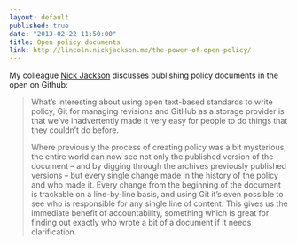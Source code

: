 ```yaml
---
layout: default
published: true
date: "2013-02-22 11:50:00"
title: Open policy documents
link: http://lincoln.nickjackson.me/the-power-of-open-policy/
---
```


My colleague [Nick Jackson](https://twitter.com/jacksonj04) discusses publishing policy documents in the open on Github:

> What’s interesting about using open text-based standards to write policy, Git for managing revisions and GitHub as a storage provider is that we’ve inadvertently made it very easy for people to do things that they couldn’t do before.
>
> Where previously the process of creating policy was a bit mysterious, the entire world can now see not only the published version of the document – and by digging through the archives previously published versions – but every single change made in the history of the policy and who made it. Every change from the beginning of the document is trackable on a line-by-line basis, and using Git it’s even possible to see who is responsible for any single line of content. This gives us the immediate benefit of accountability, something which is great for finding out exactly who wrote a bit of a document if it needs clarification.